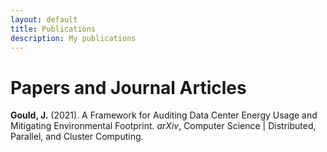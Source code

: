 ```yaml
---
layout: default
title: Publications
description: My publications
---
```


# Papers and Journal Articles
**Gould, J.** (2021). A Framework for Auditing Data Center Energy Usage and Mitigating Environmental Footprint. _arXiv_, Computer Science | Distributed, Parallel, and Cluster Computing. <a target="_blank" rel="noopener noreferrer"  href="https://arxiv.org/abs/2102.04446"></a>